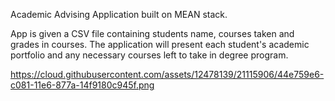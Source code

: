 Academic Advising Application built on MEAN stack.

App is given a CSV file containing students name, courses taken and grades in courses.
The application will present each student's academic portfolio and any necessary courses left to take in degree program.

https://cloud.githubusercontent.com/assets/12478139/21115906/44e759e6-c081-11e6-877a-14f9180c945f.png

